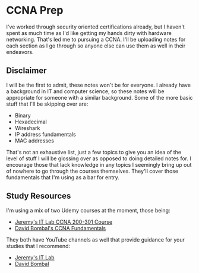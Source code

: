 # CCNA Prep

I've worked through security oriented certifications already, but I haven't spent as much time as I'd like getting my hands dirty with hardware networking.
That's led me to pursuing a CCNA. I'll be uploading notes for each section as I go through so anyone else can use them as well in their endeavors.

## Disclaimer

I will be the first to admit, these notes won't be for everyone. I already have a background in IT and computer science, so these notes will be appropriate for someone with a similar background. Some of the more basic stuff that I'll be skipping over are:
- Binary
- Hexadecimal
- Wireshark
- IP address fundamentals
- MAC addresses

That's not an exhaustive list, just a few topics to give you an idea of the level of stuff I will be glossing over as opposed to doing detailed notes for. I encourage those that lack knowledge in any topics I seemingly bring up out of nowhere to go through the courses themselves. They'll cover those fundamentals that I'm using as a bar for entry.

## Study Resources
I'm using a mix of two Udemy courses at the moment, those being:
- [Jeremy's IT Lab CCNA 200-301 Course](https://www.udemy.com/course/complete-cisco-ccna-200-301-course/)
- [David Bombal's CCNA Fundamentals](https://www.udemy.com/course/complete-networking-fundamentals-course-ccna-start/#overview)

They both have YouTube channels as well that provide guidance for your studies that I recommend:
- [Jeremy's IT Lab](https://www.youtube.com/@JeremysITLab)
- [David Bombal](https://www.youtube.com/@davidbombal)

